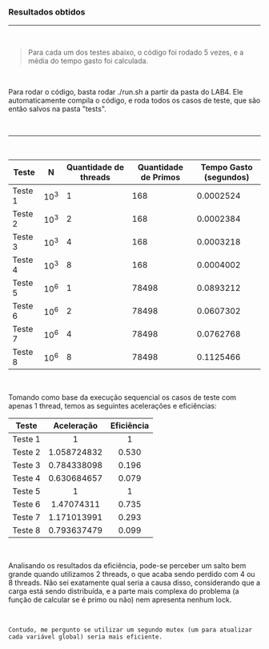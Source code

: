 ### Resultados obtidos
---

<br>

> Para cada um dos testes abaixo, o código foi rodado 5 vezes, e a média do tempo gasto foi calculada.

<br>

Para rodar o código, basta rodar ./run.sh a partir da pasta do LAB4. Ele automaticamente compila o código, e roda todos os casos de teste, que são então salvos na pasta "tests".

<br>

---

<br>

| Teste | N | Quantidade de threads | Quantidade de Primos | Tempo Gasto (segundos) |
|---|---|-----------------------|----------------------|-------------|
|Teste 1|$10^3$|1|168|0.0002524|
|Teste 2|$10^3$|2|168|0.0002384|
|Teste 3|$10^3$|4|168|0.0003218|
|Teste 4|$10^3$|8|168|0.0004002|
|Teste 5|$10^6$|1|78498|0.0893212|
|Teste 6|$10^6$|2|78498|0.0607302|
|Teste 7|$10^6$|4|78498|0.0762768|
|Teste 8|$10^6$|8|78498|0.1125466|

<br>

Tomando como base da execução sequencial os casos de teste com apenas 1 thread, temos as seguintes acelerações e eficiências:

| Teste | Aceleração | Eficiência |
|---|:---:|:---:|
|Teste 1|1|1|
|Teste 2|1.058724832|0.530|
|Teste 3|0.784338098|0.196|
|Teste 4|0.630684657|0.079|
|Teste 5|1|1|
|Teste 6|1.47074311|0.735|
|Teste 7|1.171013991|0.293|
|Teste 8|0.793637479|0.099|

<br>

Analisando os resultados da eficiência, pode-se perceber um salto bem grande quando utilizamos 2 threads, o que acaba sendo perdido com 4 ou 8 threads. Não sei exatamente qual seria a causa disso, considerando que a carga está sendo distribuída, e a parte mais complexa do problema (a função de calcular se é primo ou não) nem apresenta nenhum lock. 

<br>

    Contudo, me pergunto se utilizar um segundo mutex (um para atualizar cada variável global) seria mais eficiente.

